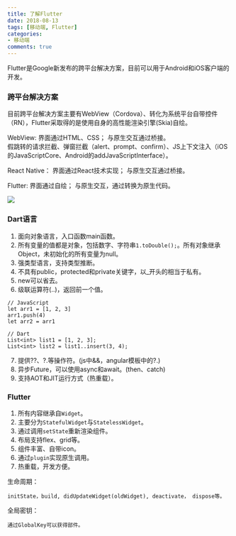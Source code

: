 ```yaml
---
title: 了解Flutter
date: 2018-08-13
tags: [移动端, Flutter]
categories: 
- 移动端
comments: true
---
```


Flutter是Google新发布的跨平台解决方案，目前可以用于Android和iOS客户端的开发。

<!-- more -->

### 跨平台解决方案

目前跨平台解决方案主要有WebView（Cordova）、转化为系统平台自带控件（RN），Flutter采取得的是使用自身的高性能渲染引擎(Skia)自绘。

WebView: 界面通过HTML、CSS； 与原生交互通过桥接。    
假跳转的请求拦截、弹窗拦截（alert、prompt、confirm）、JS上下文注入（iOS的JavaScriptCore、Android的addJavaScriptInterface）。

React Native： 界面通过React技术实现； 与原生交互通过桥接。

Flutter: 界面通过自绘； 与原生交互，通过转换为原生代码。

<img src="https://gw.alicdn.com/tfs/TB188eCw4GYBuNjy0FnXXX5lpXa-1271-922.png">

### Dart语言

1. 面向对象语言，入口函数main函数。
2. 所有变量的值都是对象，包括数字、字符串`1.toDouble();`。所有对象继承Object，未初始化的所有变量为null。
3. 强类型语言，支持类型推断。
4. 不具有public，protected和private关键字，以_开头的相当于私有。
5. new可以省去。
6. 级联运算符(..)，返回前一个值。
```
// JavaScript
let arr1 = [1, 2, 3]
arr1.push(4)
let arr2 = arr1

// Dart
List<int> list1 = [1, 2, 3];
List<int> list2 = list1..insert(3, 4);
```
7. 提供??、?.等操作符。(js中&&，angular模板中的?.)
8. 异步Future，可以使用async和await。(then、catch)
9. 支持AOT和JIT运行方式（热重载）。

### Flutter

1. 所有内容继承自`Widget`。
2. 主要分为`StatefulWidget`与`StatelessWidget`。
3. 通过调用`setState`重新渲染组件。
4. 布局支持flex、grid等。
5. 组件丰富、自带icon。
6. 通过`plugin`实现原生调用。
7. 热重载，开发方便。

生命周期： 

    initState，build, didUpdateWidget(oldWidget), deactivate， dispose等。

全局密钥：

    通过GlobalKey可以获得部件。